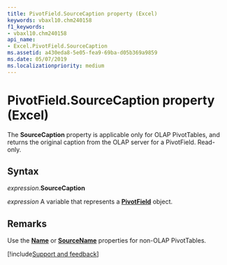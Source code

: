 ```yaml
---
title: PivotField.SourceCaption property (Excel)
keywords: vbaxl10.chm240158
f1_keywords:
- vbaxl10.chm240158
api_name:
- Excel.PivotField.SourceCaption
ms.assetid: a430eda8-5e05-fea9-69ba-d05b369a9859
ms.date: 05/07/2019
ms.localizationpriority: medium
---
```



# PivotField.SourceCaption property (Excel)

The **SourceCaption** property is applicable only for OLAP PivotTables, and returns the original caption from the OLAP server for a PivotField. Read-only.


## Syntax

_expression_.**SourceCaption**

_expression_ A variable that represents a **[PivotField](Excel.PivotField.md)** object.


## Remarks

Use the **[Name](excel.pivotfield.name.md)** or **[SourceName](excel.pivotfield.sourcename.md)** properties for non-OLAP PivotTables.




[!include[Support and feedback](~/includes/feedback-boilerplate.md)]